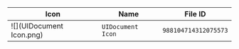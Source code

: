 | Icon | Name | File ID |
| ---  | ---  | ---     |
| ![](UIDocument Icon.png) | `UIDocument Icon` | `988104714312075573` |
